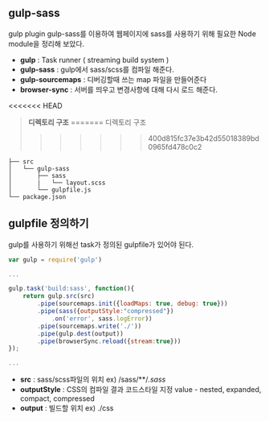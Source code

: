 ## gulp-sass
gulp plugin gulp-sass를 이용하여 웹페이지에 sass를 사용하기 위해 필요한 Node module을 정리해 보았다.

- **gulp** : Task runner ( streaming build system )
- **gulp-sass** : gulp에서 sass/scss를 컴파일 해준다.
- **gulp-sourcemaps** : 디버깅할때 쓰는 map 파일을 만들어준다
- **browser-sync** : 서버를 띄우고 변경사항에 대해 다시 로드 해준다.

<<<<<<< HEAD
> **디렉토리 구조**
=======
> 디렉토리 구조
>>>>>>> 400d815fc37e3b42d55018389bd0965fd478c0c2
```
├── src
│   └── gulp-sass
│       ├── sass
│       |   └── layout.scss
│       └── gulpfile.js
└── package.json
```



## gulpfile 정의하기
gulp를 사용하기 위해선 task가 정의된 gulpfile가 있어야 된다.

```javascript
var gulp = require('gulp')

...

gulp.task('build:sass', function(){
    return gulp.src(src)
        .pipe(sourcemaps.init({loadMaps: true, debug: true}))
        .pipe(sass({outputStyle:"compressed"})
            .on('error', sass.logError))
        .pipe(sourcemaps.write('./'))
        .pipe(gulp.dest(output))
        .pipe(browserSync.reload({stream:true}))
});

...
```
- **src** : sass/scss파일의 위치  ex) /sass/**/*.sass*
- **outputStyle** :  CSS의 컴파일 결과 코드스타일 지정
                     value - nested, expanded, compact, compressed
- **output** : 빌드할 위치  ex) ./css
